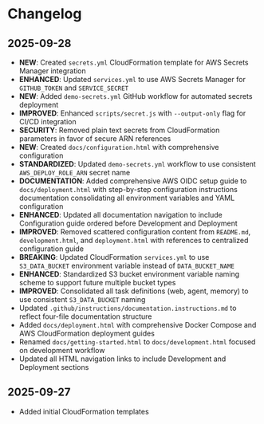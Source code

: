 # Changelog

## 2025-09-28

- **NEW**: Created `secrets.yml` CloudFormation template for AWS Secrets Manager
  integration
- **ENHANCED**: Updated `services.yml` to use AWS Secrets Manager for
  `GITHUB_TOKEN` and `SERVICE_SECRET`
- **NEW**: Added `demo-secrets.yml` GitHub workflow for automated secrets
  deployment
- **IMPROVED**: Enhanced `scripts/secret.js` with `--output-only` flag for CI/CD
  integration
- **SECURITY**: Removed plain text secrets from CloudFormation parameters in
  favor of secure ARN references
- **NEW**: Created `docs/configuration.html` with comprehensive configuration
- **STANDARDIZED**: Updated `demo-secrets.yml` workflow to use consistent
  `AWS_DEPLOY_ROLE_ARN` secret name
- **DOCUMENTATION**: Added comprehensive AWS OIDC setup guide to
  `docs/deployment.html` with step-by-step configuration instructions
  documentation consolidating all environment variables and YAML configuration
- **ENHANCED**: Updated all documentation navigation to include Configuration
  guide ordered before Development and Deployment
- **IMPROVED**: Removed scattered configuration content from `README.md`,
  `development.html`, and `deployment.html` with references to centralized
  configuration guide
- **BREAKING**: Updated CloudFormation `services.yml` to use `S3_DATA_BUCKET`
  environment variable instead of `DATA_BUCKET_NAME`
- **ENHANCED**: Standardized S3 bucket environment variable naming scheme to
  support future multiple bucket types
- **IMPROVED**: Consolidated all task definitions (web, agent, memory) to use
  consistent `S3_DATA_BUCKET` naming
- Updated `.github/instructions/documentation.instructions.md` to reflect
  four-file documentation structure
- Added `docs/deployment.html` with comprehensive Docker Compose and AWS
  CloudFormation deployment guides
- Renamed `docs/getting-started.html` to `docs/development.html` focused on
  development workflow
- Updated all HTML navigation links to include Development and Deployment
  sections

## 2025-09-27

- Added initial CloudFormation templates
